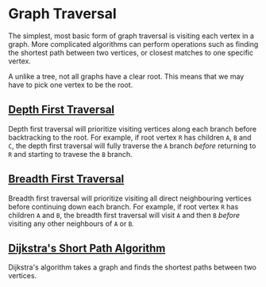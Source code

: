 # Graph Traversal

The simplest, most basic form of graph traversal is visiting each vertex in a graph. More complicated algorithms can perform operations such as finding the shortest path between two vertices, or closest matches to one specific vertex.

A unlike a tree, not all graphs have a clear root. This means that we may have to pick one vertex to be the root.

## [Depth First Traversal](./depthFirstTraversal.js)

Depth first traversal will prioritize visiting vertices along each branch before backtracking to the root. For example, if root vertex `R` has children `A`, `B` and `C`, the depth first traversal will fully traverse the `A` branch _before_ returning to `R` and starting to travese the `B` branch.

## [Breadth First Traversal](./breadthFirstTraversal.js)

Breadth first traversal will prioritize visiting all direct neighbouring vertices before continuing down each branch. For example, if root vertex `R` has children `A` and `B`, the breadth first traversal will visit `A` and then `B` _before_ visiting any other neighbours of `A` or `B`.

## [Dijkstra's Short Path Algorithm](./dijkstra.js)

Dijkstra's algorithm takes a graph and finds the shortest paths between two vertices.
